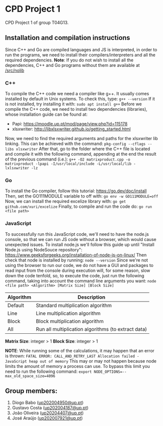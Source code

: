 # CPD Project 1

CPD Project 1 of group T04G13.

## Installation and compilation instructions

Since C++ and Go are compiled languages and JS is interpreted, in order to run the programs, we need to install their compilers/interpreters and all the required dependencies. 
**Note**: If you do not wish to install all the dependencies, C++ and Go programs without them are available at [/src/nolib](https://git.fe.up.pt/cpd/2223/t04/g13/-/tree/main/assign1/src/nolib)

### C++
To compile the C++ code we need a compiler like g++. It usually comes installed by default in Unix systems. To check this, type: `g++ --version`
If it is not installed, try installing it with: `sudo apt install g++`
Before we compile the C++ code, we need to install two dependencies (libraries), whose installation guide can be found at:
- Papi: https://moodle.up.pt/mod/page/view.php?id=115178
- xlsxwriter: http://libxlsxwriter.github.io/getting_started.html

Now, we need to find the required arguments and paths for the xlsxwriter lib linking. This can be achieved with the command: `pkg-config --cflags --libs xlsxwriter`
After that, go to the folder where the C++ file is located and compile it with the following command, appending at the end the result of the previous command (i.e.): `g++ -O2 matrixproduct.cpp -o matrixproduct -lpapi -I/usr/local/include -L/usr/local/lib -lxlsxwriter -lz`

### Go
To install the Go compiler, follow this tutorial: https://go.dev/doc/install
Then, set the GO111MODULE variable to off with: `go env -w GO111MODULE=off`
Now, we can install the required excelize library with: `go get github.com/xuri/excelize`
Finally, to compile and run the code do: `go run <file path>`

### JavaScript
To successfully run this JavaScript code, we'll need to have the node.js console, so that we can run JS code without a browser, which would cause unexpected issues.
To install node.js we'll follow this guide up until "Install Node.js using NodeSouce repository": https://www.geeksforgeeks.org/installation-of-node-js-on-linux/
Then check that node is installed by running: `node --version`
Since we're not using the browser to run our code, we do not have a GUI and packages to read input from the console during execution will, for some reason, slow down the code tenfold, so, to execute the code, just run the following command, taking into account the command line arguments you want: `node <file path> <Algorithm> [Matrix Size] [Block Size]`

| Algorithm | Description | 
| --- | --- |
| Default | Standard multiplication algorithm |
| Line | Line multiplication algorithm |
| Block | Block multiplication algorithm |
| All | Run all multiplication algorithms (to extract data) |


**Matrix Size**: integer > 1
**Block Size**: integer > 1

**NOTE**: While running some of the calculations, it may happen that an error is thrown: `FATAL ERROR: CALL_AND_RETRY_LAST Allocation failed - JavaScript heap out of memory` 
This may or may not happen because node limits the amount of memory a process can use. To bypass this limit you need to run the following command: `export NODE_OPTIONS=--max_old_space_size=4096`

## Group members:

1. Diogo Babo (up202004950@up.pt)
2. Gustavo Costa (up202004187@up.pt)
3. João Oliveira (up20204407@up.pt)
4. José Araújo (up202007921@up.pt)
